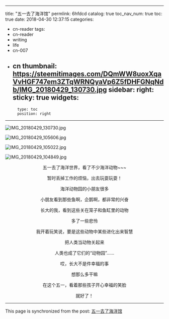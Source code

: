 
---
title: "五一去了海洋馆"
permlink: 6hfdcd
catalog: true
toc_nav_num: true
toc: true
date: 2018-04-30 12:37:15
categories:
- cn-reader
tags:
- cn-reader
- writing
- life
- cn-007
- cn
thumbnail: https://steemitimages.com/DQmWW8uoxXqaVvHGF747em3ZTqWRNQyaVp6Z5fDHFGNqNdb/IMG_20180429_130730.jpg
sidebar:
    right:
        sticky: true
widgets:
    -
        type: toc
        position: right
---


![IMG_20180429_130730.jpg](https://steemitimages.com/DQmWW8uoxXqaVvHGF747em3ZTqWRNQyaVp6Z5fDHFGNqNdb/IMG_20180429_130730.jpg)

![IMG_20180429_105606.jpg](https://steemitimages.com/DQmTusTzntQv375cjuaajyMPPpNeJRzYgm6e22KAoANYdHW/IMG_20180429_105606.jpg)

![IMG_20180429_105022.jpg](https://steemitimages.com/DQmXxJA1coJn8ynPhRvEGHqXUzVEYtcoQ6SBiLCiSiPZt1h/IMG_20180429_105022.jpg)

![IMG_20180429_104849.jpg](https://steemitimages.com/DQmXqB99ArhUuT74QeRZypP49DN5SMnvFJ37mJx73idgzry/IMG_20180429_104849.jpg)

<center>

五一去了海洋世界，看了不少海洋动物~~~


暂时丢掉工作的烦恼，出去玩耍玩耍！


海洋动物园的小朋友很多

小朋友看到那些鱼啊，企鹅啊，都非常的兴奋

长大的我，看到这些关在笼子和鱼缸里的动物

多了一些悲怜

我开着玩笑说，要是这些动物中某些进化出来智慧

把人类当动物关起来

人类也成了它们的“动物园”......

哎，长大不是件幸福的事

想那么多干嘛

在这个五一，看着那些孩子开心幸福的笑脸

就好了！


</center>

- - -

This page is synchronized from the post: [五一去了海洋馆](https://steemit.com/@yellowbird/6hfdcd)
